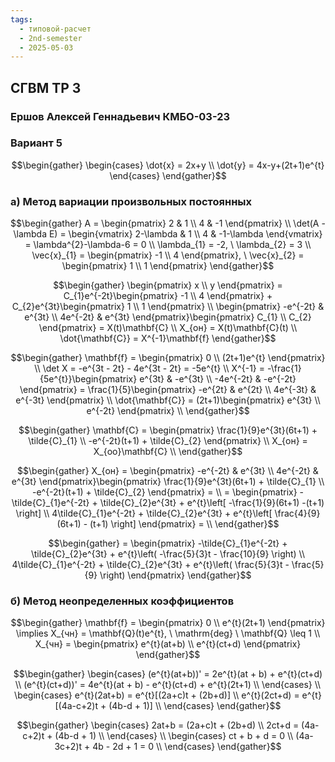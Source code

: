 ```yaml
---
tags:
  - типовой-расчет
  - 2nd-semester
  - 2025-05-03
---
```


## СГВМ ТР 3

### Ершов Алексей Геннадьевич КМБО-03-23

### Вариант 5

$$\begin{gather}
\begin{cases}
\dot{x} = 2x+y \\
\dot{y} = 4x-y+(2t+1)e^{t}
\end{cases}
\end{gather}$$

### а) Метод вариации произвольных постоянных

$$\begin{gather}
A = \begin{pmatrix}
2 & 1 \\
4 & -1
\end{pmatrix} \\
\det(A - \lambda E) = \begin{vmatrix}
2-\lambda & 1 \\
4 & -1-\lambda
\end{vmatrix} = \lambda^{2}-\lambda-6 = 0 \\
\lambda_{1} = -2, \ \lambda_{2} = 3 \\
\vec{x}_{1} = \begin{pmatrix}
-1 \\
4
\end{pmatrix}, \ \vec{x}_{2} = \begin{pmatrix}
1 \\
1
\end{pmatrix}
\end{gather}$$

$$\begin{gather}
\begin{pmatrix}
x \\
y
\end{pmatrix} = C_{1}e^{-2t}\begin{pmatrix}
-1 \\
4
\end{pmatrix} + C_{2}e^{3t}\begin{pmatrix}
1 \\
1
\end{pmatrix} \\
\begin{pmatrix}
-e^{-2t} & e^{3t} \\
4e^{-2t} & e^{3t}
\end{pmatrix}\begin{pmatrix}
C_{1} \\
C_{2}
\end{pmatrix} = X(t)\mathbf{C} \\
X_{он} = X(t)\mathbf{C}(t) \\
\dot{\mathbf{C}} = X^{-1}\mathbf{f}
\end{gather}$$

$$\begin{gather}
\mathbf{f} = \begin{pmatrix}
0 \\
(2t+1)e^{t}
\end{pmatrix} \\
\det X = -e^{3t - 2t} - 4e^{3t - 2t} = -5e^{t} \\
X^{-1} = -\frac{1}{5e^{t}}\begin{pmatrix}
e^{3t} & -e^{3t} \\
-4e^{-2t} & -e^{-2t}
\end{pmatrix} = \frac{1}{5}\begin{pmatrix}
-e^{2t} & e^{2t} \\
4e^{-3t} & e^{-3t}
\end{pmatrix} \\
\dot{\mathbf{C}} = (2t+1)\begin{pmatrix}
e^{3t} \\
e^{-2t}
\end{pmatrix} \\
\end{gather}$$

$$\begin{gather}
\mathbf{C} = \begin{pmatrix}
\frac{1}{9}e^{3t}(6t+1) + \tilde{C}_{1} \\
-e^{-2t}(t+1) + \tilde{C}_{2}
\end{pmatrix} \\
X_{он} = X_{оо}\mathbf{C} \\
\end{gather}$$

$$\begin{gather}
X_{он} = \begin{pmatrix}
-e^{-2t} & e^{3t} \\
4e^{-2t} & e^{3t}
\end{pmatrix}\begin{pmatrix}
\frac{1}{9}e^{3t}(6t+1) + \tilde{C}_{1} \\
-e^{-2t}(t+1) + \tilde{C}_{2}
\end{pmatrix} = \\
= \begin{pmatrix}
-\tilde{C}_{1}e^{-2t} + \tilde{C}_{2}e^{3t} + e^{t}\left[ -\frac{1}{9}(6t+1) -(t+1) \right] \\
4\tilde{C}_{1}e^{-2t} + \tilde{C}_{2}e^{3t} + e^{t}\left[ \frac{4}{9}(6t+1) - (t+1) \right]
\end{pmatrix} = \\
\end{gather}$$

$$\begin{gather}
= \begin{pmatrix}
-\tilde{C}_{1}e^{-2t} + \tilde{C}_{2}e^{3t} + e^{t}\left( -\frac{5}{3}t - \frac{10}{9} \right) \\
4\tilde{C}_{1}e^{-2t} + \tilde{C}_{2}e^{3t} + e^{t}\left( \frac{5}{3}t - \frac{5}{9} \right)
\end{pmatrix}
\end{gather}$$

### б) Метод неопределенных коэффициентов

$$\begin{gather}
\mathbf{f} = \begin{pmatrix}
0 \\
e^{t}(2t+1)
\end{pmatrix} \implies X_{чн} = \mathbf{Q}(t)e^{t}, \ \mathrm{deg} \ \mathbf{Q} \leq 1 \\
X_{чн} = \begin{pmatrix}
e^{t}(at+b) \\
e^{t}(ct+d)
\end{pmatrix}
\end{gather}$$

$$\begin{gather}
\begin{cases}
(e^{t}(at+b))' = 2e^{t}(at + b) + e^{t}(ct+d) \\
(e^{t}(ct+d))' = 4e^{t}(at + b) - e^{t}(ct+d) + e^{t}(2t+1) \\
\end{cases} \\
\begin{cases}
e^{t}(2at+b) = e^{t}[(2a+c)t + (2b+d)] \\
e^{t}(2ct+d) = e^{t}[(4a-c+2)t + (4b-d + 1)] \\
\end{cases}
\end{gather}$$

$$\begin{gather}
\begin{cases}
2at+b = (2a+c)t + (2b+d) \\
2ct+d = (4a-c+2)t + (4b-d + 1) \\
\end{cases} \\
\begin{cases}
ct + b + d = 0 \\
(4a-3c+2)t + 4b - 2d + 1 = 0 \\
\end{cases}
\end{gather}$$